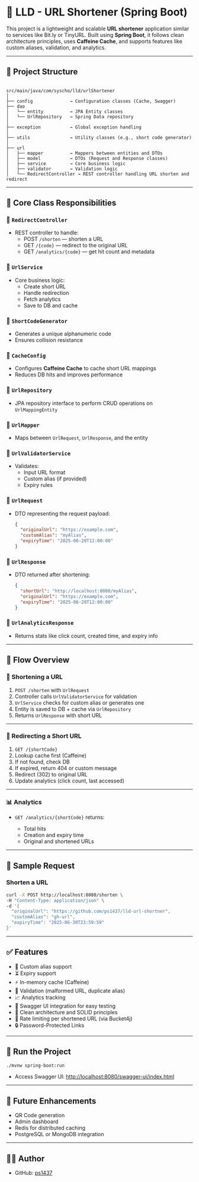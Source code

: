 # 🔗 LLD - URL Shortener (Spring Boot)

This project is a lightweight and scalable **URL shortener** application similar to services like Bit.ly or TinyURL. Built using **Spring Boot**, it follows clean architecture principles, uses **Caffeine Cache**, and supports features like custom aliases, validation, and analytics.

---

## 📁 Project Structure

```

src/main/java/com/syscho/lld/urlShortener
│
├── config              → Configuration classes (Cache, Swagger)
├── dao
│   └── entity          → JPA Entity classes
│   └── UrlRepository   → Spring Data repository
│
├── exception           → Global exception handling
│
├── utils               → Utility classes (e.g., short code generator)
│
├── url
│   ├── mapper          → Mappers between entities and DTOs
│   ├── model           → DTOs (Request and Response classes)
│   ├── service         → Core business logic
│   ├── validator       → Validation logic
│   └── RedirectController → REST controller handling URL shorten and redirect

````

---

## 🧩 Core Class Responsibilities

### 🔹 `RedirectController`
- REST controller to handle:
  - POST `/shorten` — shorten a URL
  - GET `/{code}` — redirect to the original URL
  - GET `/analytics/{code}` — get hit count and metadata

### 🔹 `UrlService`
- Core business logic:
  - Create short URL
  - Handle redirection
  - Fetch analytics
  - Save to DB and cache

### 🔹 `ShortCodeGenerator`
- Generates a unique alphanumeric code
- Ensures collision resistance

### 🔹 `CacheConfig`
- Configures **Caffeine Cache** to cache short URL mappings
- Reduces DB hits and improves performance

### 🔹 `UrlRepository`
- JPA repository interface to perform CRUD operations on `UrlMappingEntity`

### 🔹 `UrlMapper`
- Maps between `UrlRequest`, `UrlResponse`, and the entity

### 🔹 `UrlValidatorService`
- Validates:
  - Input URL format
  - Custom alias (if provided)
  - Expiry rules

### 🔹 `UrlRequest`
- DTO representing the request payload:
  ```json
  {
    "originalUrl": "https://example.com",
    "customAlias": "myAlias",
    "expiryTime": "2025-06-20T12:00:00"
  }


### 🔹 `UrlResponse`

* DTO returned after shortening:

  ```json
  {
    "shortUrl": "http://localhost:8080/myAlias",
    "originalUrl": "https://example.com",
    "expiryTime": "2025-06-20T12:00:00"
  }
  ```

### 🔹 `UrlAnalyticsResponse`

* Returns stats like click count, created time, and expiry info

---

## 🧬 Flow Overview

### 🔁 Shortening a URL

1. `POST /shorten` with `UrlRequest`
2. Controller calls `UrlValidatorService` for validation
3. `UrlService` checks for custom alias or generates one
4. Entity is saved to DB + cache via `UrlRepository`
5. Returns `UrlResponse` with short URL

---

### 🔄 Redirecting a Short URL

1. `GET /{shortCode}`
2. Lookup cache first (Caffeine)
3. If not found, check DB
4. If expired, return 404 or custom message
5. Redirect (302) to original URL
6. Update analytics (click count, last accessed)

---

### 📊 Analytics

* `GET /analytics/{shortCode}` returns:

    * Total hits
    * Creation and expiry time
    * Original and shortened URLs

---

## 🧪 Sample Request

### Shorten a URL

```bash
curl -X POST http://localhost:8080/shorten \
-H "Content-Type: application/json" \
-d '{
  "originalUrl": "https://github.com/ps1437/lld-url-shortner",
  "customAlias": "gh-url",
  "expiryTime": "2025-06-30T23:59:59"
}'
```

---

## ✅ Features

* 🔐 Custom alias support
* ⏳ Expiry support
* ⚡ In-memory cache (Caffeine)
* 🧼 Validation (malformed URL, duplicate alias)
* 📈 Analytics tracking
* 🧪 Swagger UI integration for easy testing
* 🧱 Clean architecture and SOLID principles
* 🚦 Rate limiting per shortened URL (via Bucket4j)
* 🔒 Password-Protected Links

---

## 🚀 Run the Project

```bash
./mvnw spring-boot:run
```

* Access Swagger UI: [http://localhost:8080/swagger-ui/index.html](http://localhost:8080/swagger-ui/index.html)

---

## 📌 Future Enhancements

* QR Code generation
* Admin dashboard
* Redis for distributed caching
* PostgreSQL or MongoDB integration

---

## 🧑‍💻 Author

* GitHub: [ps1437](https://github.com/ps1437)
